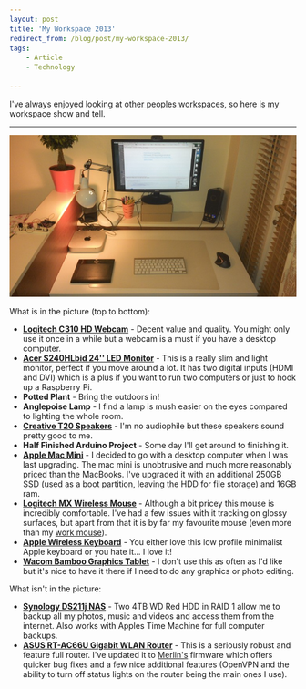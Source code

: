 ```yaml
---
layout: post
title: 'My Workspace 2013'
redirect_from: /blog/post/my-workspace-2013/
tags:
    - Article
    - Technology

---
```

I've always enjoyed looking at [other peoples workspaces](http://lifehacker.com/tag/workspace-show-and-tell), so here is my workspace show and tell.
***

![My_Workspace](/media/my-workspace.jpg)

What is in the picture (top to bottom):

* **[Logitech C310 HD Webcam](http://www.amazon.co.uk/Logitech-960-000586-C310-HD-Webcam/dp/B003R1P8WY)** - Decent value and quality. You might only use it once in a while but a webcam is a must if you have a desktop computer.
* **[Acer S240HLbid 24'' LED Monitor](http://www.amazon.co.uk/gp/product/B005QVZ79C)** - This is a really slim and light monitor, perfect if you move around a lot. It has two digital inputs (HDMI and DVI) which is a plus if you want to run two computers or just to hook up a Raspberry Pi.
* **Potted Plant** - Bring the outdoors in!
* **Anglepoise Lamp** - I find a lamp is mush easier on the eyes compared to lighting the whole room.
* **[Creative T20 Speakers](http://www.amazon.co.uk/Creative-Gigaworks-Series-Multimedia-Speakers/dp/B001IZZ2PE)** - I'm no audiophile but these speakers sound pretty good to me.
* **Half Finished Arduino Project** - Some day I'll get around to finishing it.
* **[Apple Mac Mini](https://www.apple.com/ie/mac-mini/)** - I decided to go with a desktop computer when I was last upgrading. The mac mini is unobtrusive and much more reasonably priced than the MacBooks. I've upgraded it with an additional 250GB SSD (used as a boot partition, leaving the HDD for file storage) and 16GB ram.
* **[Logitech MX Wireless Mouse](http://www.amazon.co.uk/Logitech-Wireless-Performance-Mouse-Tracks/dp/B002L3TSKC)** - Although a bit pricey this mouse is incredibly comfortable. I've had a few issues with it tracking on glossy surfaces, but apart from that it is by far my favourite mouse (even more than my [work mouse](http://www.handshoemouse.com/)).
* **[Apple Wireless Keyboard](http://store.apple.com/ie/product/MC184B/B/apple-wireless-keyboard)** - You either love this low profile minimalist Apple keyboard or you hate it... I love it!
* **[Wacom Bamboo Graphics Tablet](http://www.amazon.co.uk/Wacom-Bamboo-Pen-Graphics-Tablet/dp/B005TYVS4Y)** - I don't use this as often as I'd like but it's nice to have it there if I need to do any graphics or photo editing.

What isn't in the picture:

* **[Synology DS211j NAS](http://www.amazon.co.uk/Synology-DS213J-Bay-Desktop-Enclosure/dp/B00CDG2XHC)** - Two 4TB WD Red HDD in RAID 1 allow me to backup all my photos, music and videos and access them from the internet. Also works with Apples Time Machine for  full computer backups.
* **[ASUS RT-AC66U Gigabit WLAN Router](http://www.amazon.co.uk/ASUS-RT-AC66U-AC1750-Gigabit-Router/dp/B00897IKNK)** - This is a seriously robust and feature full router. I've updated it to [Merlin's](https://github.com/RMerl/asuswrt-merlin) firmware which offers quicker bug fixes and a few nice additional features (OpenVPN and the ability to turn off status lights on the router being the main ones I use).
